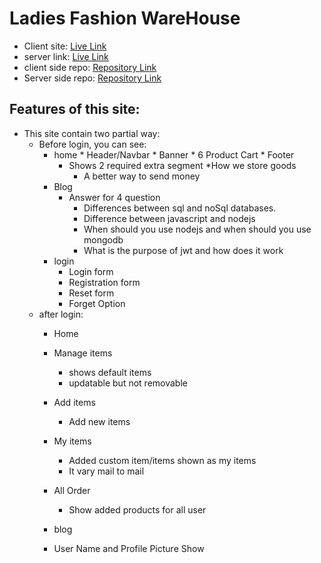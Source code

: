 # Ladies Fashion WareHouse
* Client site: [Live Link](https://warehouse-management-web-3fc33.web.app/)
* server link: [Live Link](https://warehouse-server-five.vercel.app/)
* client side repo: [Repository Link](https://github.com/mdrakibmia99/warehouse-client)
* Server side repo: [Repository Link](https://github.com/mdrakibmia99/warehouse-server)

## Features of this site:

* This site contain two partial way:
    * Before login, you can see:
        * home
                * Header/Navbar
                * Banner
                * 6 Product Cart
                * Footer
            * Shows 2 required extra segment
                *How we store goods
                * A better way to send money
        * Blog
            * Answer for 4 question
                * Differences between sql and noSql databases.
                * Difference between javascript and nodejs
                * When should you use nodejs and when should you use mongodb
                * What is the purpose of jwt and how does it work
        * login
            * Login form
            * Registration form
            * Reset form
            * Forget Option
    * after login:
        * Home
        * Manage items
            * shows default items
            * updatable but not removable
        * Add items
            * Add new items 
        * My items
            * Added custom item/items shown as my items
            * It vary mail to mail
        * All Order
          * Show added products for all user
       
        * blog
        * User Name and Profile Picture Show
